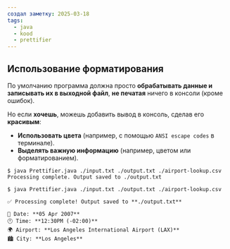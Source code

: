 ```yaml
---
создал заметку: 2025-03-18
tags:
  - java
  - kood
  - prettifier
---
```

## Использование форматирования
По умолчанию программа должна просто **обрабатывать данные и записывать их в выходной файл**, **не печатая** ничего в консоли (кроме ошибок).

Но если **хочешь**, можешь добавить вывод в консоль, сделав его **красивым**:

- **Использовать цвета** (например, с помощью `ANSI escape codes` в терминале).
- **Выделять важную информацию** (например, цветом или форматированием).

```shell title:"Без форматирования:"
$ java Prettifier.java ./input.txt ./output.txt ./airport-lookup.csv
Processing complete. Output saved to ./output.txt
```

```shell title:"Цветами и форматированием"
$ java Prettifier.java ./input.txt ./output.txt ./airport-lookup.csv

✅ Processing complete! Output saved to **./output.txt**  

📅 Date: **05 Apr 2007**  
🕛 Time: **12:30PM (-02:00)**  
🌍 Airport: **Los Angeles International Airport (LAX)**  
🏙️ City: **Los Angeles**  
```